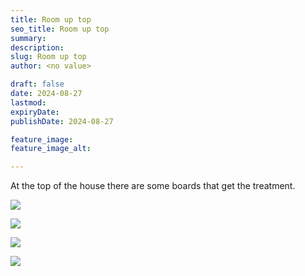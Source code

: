 ```yaml
---
title: Room up top
seo_title: Room up top
summary:
description:
slug: Room up top
author: <no value>

draft: false
date: 2024-08-27
lastmod:
expiryDate:
publishDate: 2024-08-27

feature_image:
feature_image_alt:

---
```



At the top of the house there are some boards that get the treatment.


![](/images/1033.jpeg)

![](/images/1034.jpeg)

![](/images/1035.jpeg)

![](/images/1036.jpeg)